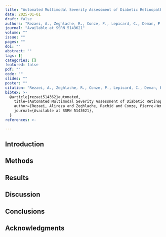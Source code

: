 ```yaml
---
title: "Automated Multimodal Severity Assessment of Diabetic Retinopathy Using Ultra-Widefield Color Fundus Photography and Clinical Tabular Data"
date: 2025-01-01
draft: false
authors: "Rezaei, A., Zeghlache, R., Conze, P., Lepicard, C., Deman, P., Borderie, L., Cosette, D., Bonnin, S., Couturier, A., Cochener, B., & others"
journal: "Available at SSRN 5143621"
volume: ""
issue: ""
pages: ""
doi: ""
abstract: ""
tags: []
categories: []
featured: false
pdf: ""
code: ""
slides: ""
poster: ""
citation: "Rezaei, A., Zeghlache, R., Conze, P., Lepicard, C., Deman, P., Borderie, L., Cosette, D., Bonnin, S., Couturier, A., Cochener, B., and others (). Automated Multimodal Severity Assessment of Diabetic Retinopathy Using Ultra-Widefield Color Fundus Photography and Clinical Tabular Data. Available at SSRN 5143621."
bibtex: >-
  @article{rezaei5143621automated,
    title={Automated Multimodal Severity Assessment of Diabetic Retinopathy Using Ultra-Widefield Color Fundus Photography and Clinical Tabular Data},
    author={Rezaei, Alireza and Zeghlache, Rachid and Conze, Pierre-Henri and Lepicard, Capucine and Deman, Pierre and Borderie, Laurent and Cosette, Deborah and Bonnin, Sophie and Couturier, Aude and Cochener, Béatrice and others},
    journal={Available at SSRN 5143621},
  }
references: >-

---
```


## Introduction

## Methods

## Results

## Discussion

## Conclusions

## Acknowledgments
